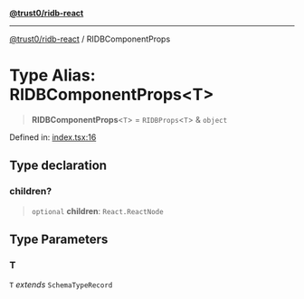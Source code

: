 [**@trust0/ridb-react**](../README.md)

***

[@trust0/ridb-react](../README.md) / RIDBComponentProps

# Type Alias: RIDBComponentProps\<T\>

> **RIDBComponentProps**\<`T`\> = `RIDBProps`\<`T`\> & `object`

Defined in: [index.tsx:16](https://github.com/trust0-project/RIDB/blob/3fef9bf80465dd783ae3324da85c4932c9fbae5d/packages/ridb-react/src/index.tsx#L16)

## Type declaration

### children?

> `optional` **children**: `React.ReactNode`

## Type Parameters

### T

`T` *extends* `SchemaTypeRecord`
